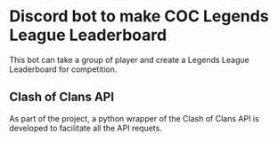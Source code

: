 # Discord bot to make COC Legends League Leaderboard


This bot can take a group of player and create a Legends League Leaderboard for competition.


## Clash of Clans API

As part of the project, a python wrapper of the Clash of Clans API is developed to facilitate
all the API requets.
